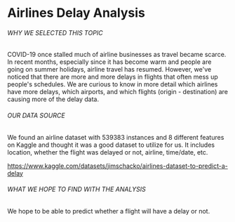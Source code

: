 # Airlines Delay Analysis

###### WHY WE SELECTED THIS TOPIC

COVID-19 once stalled much of airline businesses as travel became scarce. In recent months, especially since it has become warm and people are going on summer holidays, airline travel has resumed. However, we've noticed that there are more and more delays in flights that often mess up people's schedules. We are curious to know in more detail which airlines have more delays, which airports, and which flights (origin - destination) are causing more of the delay data. 

###### OUR DATA SOURCE

We found an airline dataset with 539383 instances and 8 different features on Kaggle and thought it was a good dataset to utilize for us. It includes location, whether the flight was delayed or not, airline, time/date, etc. 

https://www.kaggle.com/datasets/jimschacko/airlines-dataset-to-predict-a-delay

###### WHAT WE HOPE TO FIND WITH THE ANALYSIS

We hope to be able to predict whether a flight will have a delay or not. 
